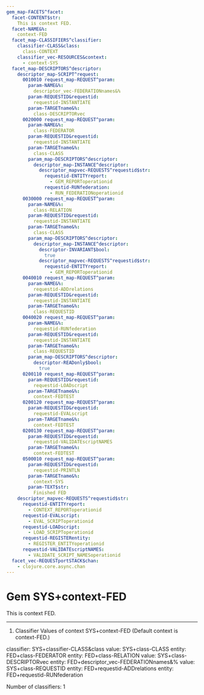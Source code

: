 ```yaml
---
gem_map-FACETS^facet:
  facet-CONTENT$str:
    This is context FED.
  facet-NAME&%:
    context-FED
  facet_map-CLASSIFIERS^classifier:
    classifier-CLASS&class:
      class-CONTEXT
    classifier_vec-RESOURCES&context:
      - context-SYS
  facet_map-DESCRIPTORS^descriptor:
    descriptor_map-SCRIPT^request:
      0010010 request_map-REQUEST^param:
        param-NAME&%:
          descriptor_vec-FEDERATIONnames&%
        param-REQUESTID&requestid:
          requestid-INSTANTIATE
        param-TARGETname&%:
          class-DESCRIPTORvec
      0020000 request_map-REQUEST^param:
        param-NAME&%:
          class-FEDERATOR
        param-REQUESTID&requestid:
          requestid-INSTANTIATE
        param-TARGETname&%:
          class-CLASS
        param_map-DESCRIPTORS^descriptor:
          descriptor_map-INSTANCE^descriptor:
            descriptor_mapvec-REQUESTS^requestid$str:
              requestid-ENTITYreport:
                - GEM_REPORToperationid
              requestid-RUNfederation:
                - RUN_FEDERATIONoperationid
      0030000 request_map-REQUEST^param:
        param-NAME&%:
          class-RELATION
        param-REQUESTID&requestid:
          requestid-INSTANTIATE
        param-TARGETname&%:
          class-CLASS
        param_map-DESCRIPTORS^descriptor:
          descriptor_map-INSTANCE^descriptor:
            descriptor-INVARIANT$bool:
              true
            descriptor_mapvec-REQUESTS^requestid$str:
              requestid-ENTITYreport:
                - GEM_REPORToperationid
      0040010 request_map-REQUEST^param:
        param-NAME&%:
          requestid-ADDrelations
        param-REQUESTID&requestid:
          requestid-INSTANTIATE
        param-TARGETname&%:
          class-REQUESTID
      0040020 request_map-REQUEST^param:
        param-NAME&%:
          requestid-RUNfederation
        param-REQUESTID&requestid:
          requestid-INSTANTIATE
        param-TARGETname&%:
          class-REQUESTID
        param_map-DESCRIPTORS^descriptor:
          descriptor-READonly$bool:
            true
      0200110 request_map-REQUEST^param:
        param-REQUESTID&requestid:
          requestid-LOADscript
        param-TARGETname&%:
          context-FEDTEST
      0200120 request_map-REQUEST^param:
        param-REQUESTID&requestid:
          requestid-EVALscript
        param-TARGETname&%:
          context-FEDTEST
      0200130 request_map-REQUEST^param:
        param-REQUESTID&requestid:
          requestid-VALIDATEscriptNAMES
        param-TARGETname&%:
          context-FEDTEST
      0500010 request_map-REQUEST^param:
        param-REQUESTID&requestid:
          requestid-PRINTLN
        param-TARGETname&%:
          context-SYS
        param-TEXT$str:
          Finished FED
    descriptor_mapvec-REQUESTS^requestid$str:
      requestid-ENTITYreport:
        - CONTEXT_REPORToperationid
      requestid-EVALscript:
        - EVAL_SCRIPToperationid
      requestid-LOADscript:
        - LOAD_SCRIPToperationid
      requestid-REGISTERentity:
        - REGISTER_ENTITYoperationid
      requestid-VALIDATEscriptNAMES:
        - VALIDATE_SCRIPT_NAMESoperationid
  facet_vec-REQUESTportSTACK$chan:
    - clojure.core.async.chan
---
```

# Gem SYS+context-FED

This is context FED.

---
1. Classifier Values of context SYS+context-FED
(Default context is context-FED.)

classifier:  SYS+classifier-CLASS&class
  value:       SYS+class-CLASS
    entity:      FED+class-FEDERATOR
    entity:      FED+class-RELATION
  value:       SYS+class-DESCRIPTORvec
    entity:      FED+descriptor_vec-FEDERATIONnames&%
  value:       SYS+class-REQUESTID
    entity:      FED+requestid-ADDrelations
    entity:      FED+requestid-RUNfederation

Number of classifiers: 1

